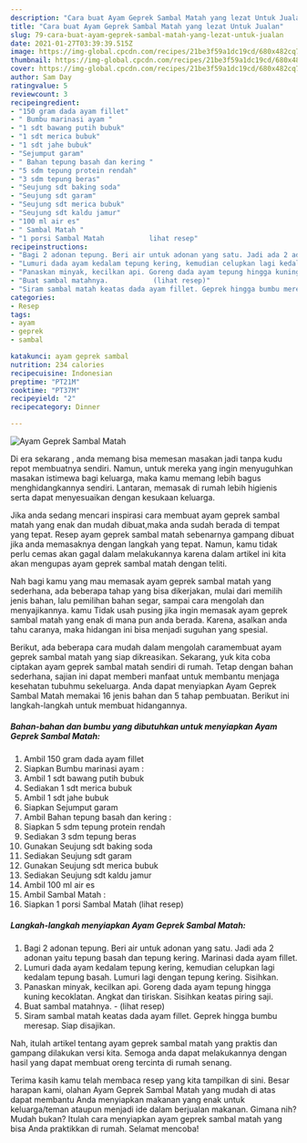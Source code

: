 ```yaml
---
description: "Cara buat Ayam Geprek Sambal Matah yang lezat Untuk Jualan"
title: "Cara buat Ayam Geprek Sambal Matah yang lezat Untuk Jualan"
slug: 79-cara-buat-ayam-geprek-sambal-matah-yang-lezat-untuk-jualan
date: 2021-01-27T03:39:39.515Z
image: https://img-global.cpcdn.com/recipes/21be3f59a1dc19cd/680x482cq70/ayam-geprek-sambal-matah-foto-resep-utama.jpg
thumbnail: https://img-global.cpcdn.com/recipes/21be3f59a1dc19cd/680x482cq70/ayam-geprek-sambal-matah-foto-resep-utama.jpg
cover: https://img-global.cpcdn.com/recipes/21be3f59a1dc19cd/680x482cq70/ayam-geprek-sambal-matah-foto-resep-utama.jpg
author: Sam Day
ratingvalue: 5
reviewcount: 3
recipeingredient:
- "150 gram dada ayam fillet"
- " Bumbu marinasi ayam "
- "1 sdt bawang putih bubuk"
- "1 sdt merica bubuk"
- "1 sdt jahe bubuk"
- "Sejumput garam"
- " Bahan tepung basah dan kering "
- "5 sdm tepung protein rendah"
- "3 sdm tepung beras"
- "Seujung sdt baking soda"
- "Seujung sdt garam"
- "Seujung sdt merica bubuk"
- "Seujung sdt kaldu jamur"
- "100 ml air es"
- " Sambal Matah "
- "1 porsi Sambal Matah           lihat resep"
recipeinstructions:
- "Bagi 2 adonan tepung. Beri air untuk adonan yang satu. Jadi ada 2 adonan yaitu tepung basah dan tepung kering. Marinasi dada ayam fillet."
- "Lumuri dada ayam kedalam tepung kering, kemudian celupkan lagi kedalam tepung basah. Lumuri lagi dengan tepung kering. Sisihkan."
- "Panaskan minyak, kecilkan api. Goreng dada ayam tepung hingga kuning kecoklatan. Angkat dan tiriskan. Sisihkan keatas piring saji."
- "Buat sambal matahnya.           (lihat resep)"
- "Siram sambal matah keatas dada ayam fillet. Geprek hingga bumbu meresap. Siap disajikan."
categories:
- Resep
tags:
- ayam
- geprek
- sambal

katakunci: ayam geprek sambal 
nutrition: 234 calories
recipecuisine: Indonesian
preptime: "PT21M"
cooktime: "PT37M"
recipeyield: "2"
recipecategory: Dinner

---
```



![Ayam Geprek Sambal Matah](https://img-global.cpcdn.com/recipes/21be3f59a1dc19cd/680x482cq70/ayam-geprek-sambal-matah-foto-resep-utama.jpg)

Di era  sekarang , anda memang bisa memesan masakan jadi tanpa kudu repot membuatnya sendiri. Namun, untuk mereka yang ingin menyuguhkan masakan istimewa bagi keluarga, maka kamu memang lebih bagus menghidangkannya sendiri. Lantaran, memasak di rumah lebih higienis serta dapat menyesuaikan dengan kesukaan keluarga.

Jika anda sedang mencari inspirasi cara membuat ayam geprek sambal matah yang enak dan mudah dibuat,maka anda sudah berada di tempat yang tepat. Resep ayam geprek sambal matah  sebenarnya gampang dibuat jika anda memasaknya dengan langkah yang tepat. Namun, kamu tidak perlu cemas akan gagal dalam melakukannya 
karena dalam artikel ini kita akan mengupas ayam geprek sambal matah dengan teliti.  



Nah bagi kamu yang mau memasak ayam geprek sambal matah yang sederhana, ada beberapa tahap yang bisa dikerjakan, mulai dari memilih jenis bahan, lalu pemilihan bahan segar, sampai cara mengolah dan menyajikannya. kamu Tidak usah pusing jika ingin memasak ayam geprek sambal matah yang enak di mana pun anda berada. Karena, asalkan anda  tahu caranya, maka hidangan ini bisa menjadi suguhan yang spesial.

Berikut, ada beberapa cara mudah dalam mengolah caramembuat ayam geprek sambal matah yang siap dikreasikan. Sekarang, yuk kita coba ciptakan ayam geprek sambal matah sendiri di rumah. Tetap dengan bahan sederhana, sajian ini dapat memberi manfaat untuk membantu menjaga kesehatan tubuhmu sekeluarga. Anda dapat menyiapkan Ayam Geprek Sambal Matah memakai 16 jenis bahan dan 5 tahap pembuatan. Berikut ini langkah-langkah untuk membuat hidangannya.

<!--inarticleads1-->

##### Bahan-bahan dan bumbu yang dibutuhkan untuk menyiapkan Ayam Geprek Sambal Matah:

1. Ambil 150 gram dada ayam fillet
1. Siapkan  Bumbu marinasi ayam :
1. Ambil 1 sdt bawang putih bubuk
1. Sediakan 1 sdt merica bubuk
1. Ambil 1 sdt jahe bubuk
1. Siapkan Sejumput garam
1. Ambil  Bahan tepung basah dan kering :
1. Siapkan 5 sdm tepung protein rendah
1. Sediakan 3 sdm tepung beras
1. Gunakan Seujung sdt baking soda
1. Sediakan Seujung sdt garam
1. Gunakan Seujung sdt merica bubuk
1. Sediakan Seujung sdt kaldu jamur
1. Ambil 100 ml air es
1. Ambil  Sambal Matah :
1. Siapkan 1 porsi Sambal Matah           (lihat resep)




<!--inarticleads2-->

##### Langkah-langkah menyiapkan Ayam Geprek Sambal Matah:

1. Bagi 2 adonan tepung. Beri air untuk adonan yang satu. Jadi ada 2 adonan yaitu tepung basah dan tepung kering. Marinasi dada ayam fillet.
1. Lumuri dada ayam kedalam tepung kering, kemudian celupkan lagi kedalam tepung basah. Lumuri lagi dengan tepung kering. Sisihkan.
1. Panaskan minyak, kecilkan api. Goreng dada ayam tepung hingga kuning kecoklatan. Angkat dan tiriskan. Sisihkan keatas piring saji.
1. Buat sambal matahnya. -           (lihat resep)
1. Siram sambal matah keatas dada ayam fillet. Geprek hingga bumbu meresap. Siap disajikan.




Nah, itulah artikel tentang  ayam geprek sambal matah  yang praktis dan gampang dilakukan versi kita. Semoga anda dapat melakukannya dengan hasil yang dapat membuat oreng tercinta di rumah senang. 

Terima kasih kamu telah membaca resep yang kita tampilkan di sini. Besar harapan kami, olahan  Ayam Geprek Sambal Matah yang mudah di atas dapat membantu Anda menyiapkan makanan yang enak untuk keluarga/teman ataupun menjadi ide dalam berjualan makanan. Gimana nih? Mudah bukan? Itulah cara menyiapkan ayam geprek sambal matah yang bisa Anda praktikkan di rumah. Selamat mencoba!

